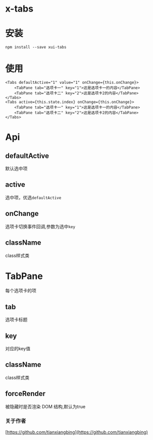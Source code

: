 <!--
 * @Author: 田想兵
 * @Date: 2019-04-02 16:17:45
 * @LastEditTime: 2021-03-19 10:40:56
 * @github: https://github.com/tianxiangbing
 * @Contact: 55342775@qq.com
-->
# x-tabs
# 安装
```
npm install --save xui-tabs
```
# 使用
```
<Tabs defaultActive="1" value="1" onChange={this.onChange}>
    <TabPane tab="选项卡一" key="1">这是选项卡一的内容</TabPane>
    <TabPane tab="选项卡二" key="2">这是选项卡2的内容</TabPane>
</Tabs>
<Tabs active={this.state.index} onChange={this.onChange}>
    <TabPane tab="选项卡一" key="1">这是选项卡一的内容</TabPane>
    <TabPane tab="选项卡二" key="2">这是选项卡2的内容</TabPane>
</Tabs>
```
# Api
## defaultActive
默认选中项
## active
选中项，优选`defaultActive`
## onChange
选项卡切换事件回调,参数为选中`key`
## className
class样式类
# TabPane
每个选项卡的项
## tab
选项卡标题
## key
对应的key值
## className
class样式类
## forceRender
被隐藏时是否渲染 DOM 结构,默认为true

### 关于作者
[https://github.com/tianxiangbing](https://github.com/tianxiangbing)
